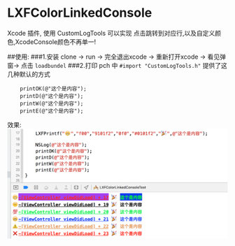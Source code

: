 # LXFColorLinkedConsole
Xcode 插件, 使用 CustomLogTools 可以实现 点击跳转到对应行,以及自定义颜色,XcodeConsole颜色不再单一!

##使用:
###1.安装
clone -> run -> 完全退出xcode -> 重新打开xcode -> 看见弹窗-> 点击 ```loadbundel```
###2.打印
pch 中 ```#import "CustomLogTools.h"```
提供了这几种默认的方式
```
    printOK(@"这个是内容");
    printD(@"这个是内容");
    printW(@"这个是内容");
    printE(@"这个是内容");
```
效果:
![效果图](https://github.com/Rdxer/LXFColorLinkedConsole/blob/master/img.png?raw=true)


